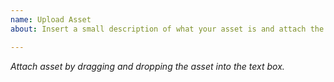 ```yaml
---
name: Upload Asset
about: Insert a small description of what your asset is and attach the file to upload.

---
```


*Attach asset by dragging and dropping the asset into the text box.*
